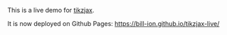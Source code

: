 This is a live demo for [tikzjax](https://tikzjax.com/).

It is now deployed on Github Pages: https://bill-ion.github.io/tikzjax-live/
